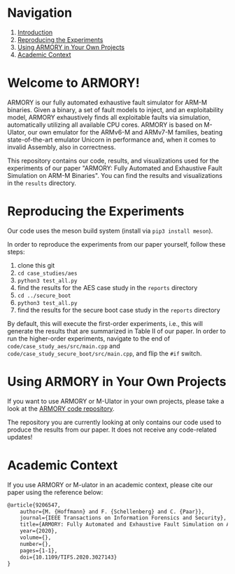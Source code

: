# Navigation
1. [Introduction](#introduction)
2. [Reproducing the Experiments](#reproduce)
3. [Using ARMORY in Your Own Projects](#projects)
4. [Academic Context](#academic-context)

# Welcome to ARMORY! <a name="introduction"></a>

ARMORY is our fully automated exhaustive fault simulator for ARM-M binaries.
Given a binary, a set of fault models to inject, and an exploitability model, ARMORY exhaustively finds all exploitable faults via simulation, automatically utilizing all available CPU cores.
ARMORY is based on M-Ulator, our own emulator for the ARMv6-M and ARMv7-M families, beating state-of-the-art emulator Unicorn in performance and, when it comes to invalid Assembly, also in correctness.

This repository contains our code, results, and visualizations used for the experiments of our paper "ARMORY: Fully Automated and Exhaustive Fault Simulation on ARM-M Binaries".
You can find the results and visualizations in the `results` directory.

# Reproducing the Experiments <a name="reproduce"></a>

Our code uses the meson build system (install via `pip3 install meson`).

In order to reproduce the experiments from our paper yourself, follow these steps:
1. clone this git
2. `cd case_studies/aes`
3. `python3 test_all.py`
4. find the results for the AES case study in the `reports` directory
5. `cd ../secure_boot`
6. `python3 test_all.py`
7. find the results for the secure boot case study in the `reports` directory

By default, this will execute the first-order experiments, i.e., this will generate the results that are summarized in Table II of our paper.
In order to run the higher-order experiments, navigate to the end of `code/case_study_aes/src/main.cpp` and `code/case_study_secure_boot/src/main.cpp`, and flip the `#if` switch.

# Using ARMORY in Your Own Projects <a name="projects"></a>

If you want to use ARMORY or M-Ulator in your own projects, please take a look at the [ARMORY code repository](https://github.com/emsec/arm-fault-simulator).

The repository you are currently looking at only contains our code used to produce the results from our paper.
It does not receive any code-related updates!

# Academic Context <a name="academic-context"></a>

If you use ARMORY or M-ulator in an academic context, please cite our paper using the reference below:
```latex
@article{9206547,
    author={M. {Hoffmann} and F. {Schellenberg} and C. {Paar}},
    journal={IEEE Transactions on Information Forensics and Security},
    title={ARMORY: Fully Automated and Exhaustive Fault Simulation on ARM-M Binaries},
    year={2020},
    volume={},
    number={},
    pages={1-1},
    doi={10.1109/TIFS.2020.3027143}
}
```
